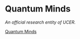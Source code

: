 # Quantum Minds

*An official research entity of UCER.* 

[Quantum Minds](quantummindsclub.onrender.com)
